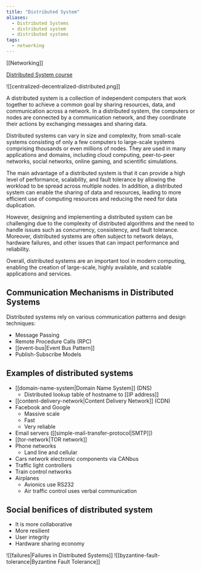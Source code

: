 ```yaml
---
title: "Distributed System"
aliases:
  - Distributed Systems
  - distributed system
  - distributed systems
tags:
  - networking
---
```

[[Networking]]

[Distributed System course](https://www.distributedsystemscourse.com)

![[centralized-decentralized-distributed.png]]

A distributed system is a collection of independent computers that work together to achieve a common goal by sharing resources, data, and communication across a network. In a distributed system, the computers or nodes are connected by a communication network, and they coordinate their actions by exchanging messages and sharing data.

Distributed systems can vary in size and complexity, from small-scale systems consisting of only a few computers to large-scale systems comprising thousands or even millions of nodes. They are used in many applications and domains, including cloud computing, peer-to-peer networks, social networks, online gaming, and scientific simulations.

The main advantage of a distributed system is that it can provide a high level of performance, scalability, and fault tolerance by allowing the workload to be spread across multiple nodes. In addition, a distributed system can enable the sharing of data and resources, leading to more efficient use of computing resources and reducing the need for data duplication.

However, designing and implementing a distributed system can be challenging due to the complexity of distributed algorithms and the need to handle issues such as concurrency, consistency, and fault tolerance. Moreover, distributed systems are often subject to network delays, hardware failures, and other issues that can impact performance and reliability.

Overall, distributed systems are an important tool in modern computing, enabling the creation of large-scale, highly available, and scalable applications and services.

## Communication Mechanisms in Distributed Systems

Distributed systems rely on various communication patterns and design techniques:

- Message Passing
- Remote Procedure Calls (RPC)
- [[event-bus|Event Bus Pattern]]
- Publish-Subscribe Models

## Examples of distributed systems

- [[domain-name-system|Domain Name System]] (DNS)
  - Distributed lookup table of hostname to [[IP address]]
- [[content-delivery-network|Content Delivery Network]] (CDN)
- Facebook and Google
  - Massive scale
  - Fast
  - Very reliable
- Email servers ([[simple-mail-transfer-protocol|SMTP]])
- [[tor-network|TOR network]]
- Phone networks
  - Land line and cellular
- Cars network electronic components via CANbus
- Traffic light controllers
- Train control networks
- Airplanes
  - Avionics use RS232
  - Air traffic control uses verbal communication

## Social benifices of distributed system

- It is more collaborative
- More resilient
- User integrity
- Hardware sharing economy

![[failures|Failures in Distributed Systems]]
![[byzantine-fault-tolerance|Byzantine Fault Tolerance]]
